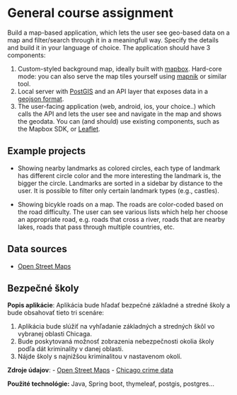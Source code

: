 # General course assignment

Build a map-based application, which lets the user see geo-based data on a map and filter/search through it in a meaningfull way. Specify the details and build it in your language of choice. The application should have 3 components:

1. Custom-styled background map, ideally built with [mapbox](http://mapbox.com). Hard-core mode: you can also serve the map tiles yourself using [mapnik](http://mapnik.org/) or similar tool.
2. Local server with [PostGIS](http://postgis.net/) and an API layer that exposes data in a [geojson format](http://geojson.org/).
3. The user-facing application (web, android, ios, your choice..) which calls the API and lets the user see and navigate in the map and shows the geodata. You can (and should) use existing components, such as the Mapbox SDK, or [Leaflet](http://leafletjs.com/).

## Example projects

- Showing nearby landmarks as colored circles, each type of landmark has different circle color and the more interesting the landmark is, the bigger the circle. Landmarks are sorted in a sidebar by distance to the user. It is possible to filter only certain landmark types (e.g., castles).

- Showing bicykle roads on a map. The roads are color-coded based on the road difficulty. The user can see various lists which help her choose an appropriate road, e.g. roads that cross a river, roads that are nearby lakes, roads that pass through multiple countries, etc.

## Data sources

- [Open Street Maps](https://www.openstreetmap.org/)

## Bezpečné školy

**Popis aplikácie**: Aplikácia bude hľadať bezpečné základné a stredné školy a bude obsahovať tieto tri scenáre:
 1. Aplikácia bude slúžiť na vyhľadanie základných a stredných škôl vo vybranej oblasti Chicaga. 
 2. Bude poskytovaná možnosť zobrazenia nebezpečnosti okolia školy podľa dát kriminality v danej oblasti.
 3. Nájde školy s najnižšou kriminalitou v nastavenom okolí.

**Zdroje údajov**: - [Open Street Maps](https://www.openstreetmap.org/)
                   - [Chicago crime data](https://www.kaggle.com/chicago/chicago-crime)

**Použité technológie:** Java, Spring boot, thymeleaf, postgis, postgres...
